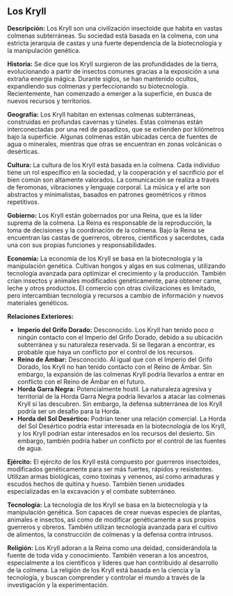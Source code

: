 ## Los Kryll

**Descripción:** Los Kryll son una civilización insectoide que habita en vastas colmenas subterráneas. Su sociedad está basada en la colmena, con una estricta jerarquía de castas y una fuerte dependencia de la biotecnología y la manipulación genética.

**Historia:** Se dice que los Kryll surgieron de las profundidades de la tierra, evolucionando a partir de insectos comunes gracias a la exposición a una extraña energía mágica. Durante siglos, se han mantenido ocultos, expandiendo sus colmenas y perfeccionando su biotecnología. Recientemente, han comenzado a emerger a la superficie, en busca de nuevos recursos y territorios.

**Geografía:** Los Kryll habitan en extensas colmenas subterráneas, construidas en profundas cavernas y túneles. Estas colmenas están interconectadas por una red de pasadizos, que se extienden por kilómetros bajo la superficie. Algunas colmenas están ubicadas cerca de fuentes de agua o minerales, mientras que otras se encuentran en zonas volcánicas o desérticas.

**Cultura:** La cultura de los Kryll está basada en la colmena. Cada individuo tiene un rol específico en la sociedad, y la cooperación y el sacrificio por el bien común son altamente valorados. La comunicación se realiza a través de feromonas, vibraciones y lenguaje corporal. La música y el arte son abstractos y minimalistas, basados en patrones geométricos y ritmos repetitivos.

**Gobierno:** Los Kryll están gobernados por una Reina, que es la líder suprema de la colmena. La Reina es responsable de la reproducción, la toma de decisiones y la coordinación de la colmena. Bajo la Reina se encuentran las castas de guerreros, obreros, científicos y sacerdotes, cada una con sus propias funciones y responsabilidades.

**Economía:** La economía de los Kryll se basa en la biotecnología y la manipulación genética. Cultivan hongos y algas en sus colmenas, utilizando tecnología avanzada para optimizar el crecimiento y la producción. También crían insectos y animales modificados genéticamente, para obtener carne, leche y otros productos. El comercio con otras civilizaciones es limitado, pero intercambian tecnología y recursos a cambio de información y nuevos materiales genéticos.

**Relaciones Exteriores:**

*   **Imperio del Grifo Dorado:** Desconocido. Los Kryll han tenido poco o ningún contacto con el Imperio del Grifo Dorado, debido a su ubicación subterránea y su naturaleza reservada. Si se llegaran a encontrar, es probable que haya un conflicto por el control de los recursos.
*   **Reino de Ámbar:** Desconocido. Al igual que con el Imperio del Grifo Dorado, los Kryll no han tenido contacto con el Reino de Ámbar. Sin embargo, la expansión de las colmenas Kryll podría llevarlos a entrar en conflicto con el Reino de Ámbar en el futuro.
*   **Horda Garra Negra:** Potencialmente hostil. La naturaleza agresiva y territorial de la Horda Garra Negra podría llevarlos a atacar las colmenas Kryll si las descubren. Sin embargo, la defensa subterránea de los Kryll podría ser un desafío para la Horda.
*   **Horda del Sol Desértico:** Podrían tener una relación comercial. La Horda del Sol Desértico podría estar interesada en la biotecnología de los Kryll, y los Kryll podrían estar interesados en los recursos del desierto. Sin embargo, también podría haber un conflicto por el control de las fuentes de agua.

**Ejército:** El ejército de los Kryll está compuesto por guerreros insectoides, modificados genéticamente para ser más fuertes, rápidos y resistentes. Utilizan armas biológicas, como toxinas y venenos, así como armaduras y escudos hechos de quitina y hueso. También tienen unidades especializadas en la excavación y el combate subterráneo.

**Tecnología:** La tecnología de los Kryll se basa en la biotecnología y la manipulación genética. Son capaces de crear nuevas especies de plantas, animales e insectos, así como de modificar genéticamente a sus propios guerreros y obreros. También utilizan tecnología avanzada para el cultivo de alimentos, la construcción de colmenas y la defensa contra intrusos.

**Religión:** Los Kryll adoran a la Reina como una deidad, considerándola la fuente de toda vida y conocimiento. También veneran a los ancestros, especialmente a los científicos y líderes que han contribuido al desarrollo de la colmena. La religión de los Kryll está basada en la ciencia y la tecnología, y buscan comprender y controlar el mundo a través de la investigación y la experimentación.
